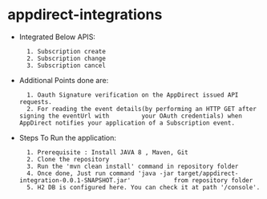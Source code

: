 # appdirect-integrations

- Integrated Below APIS:

        1. Subscription create
        2. Subscription change
        3. Subscription cancel

- Additional Points done are:

        1. Oauth Signature verification on the AppDirect issued API requests.
        2. For reading the event details(by performing an HTTP GET after signing the eventUrl with         your OAuth credentials) when AppDirect notifies your application of a Subscription event.

- Steps To Run the application:

        1. Prerequisite : Install JAVA 8 , Maven, Git
        2. Clone the repository
        3. Run the 'mvn clean install' command in repository folder
        4. Once done, Just run command 'java -jar target/appdirect-integration-0.0.1-SNAPSHOT.jar'            from repository folder
        5. H2 DB is configured here. You can check it at path '/console'.
